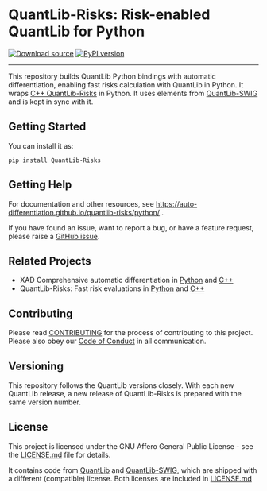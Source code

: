 
QuantLib-Risks: Risk-enabled QuantLib for Python
================================================

[![Download source](https://img.shields.io/github/v/release/auto-differentiation/QuantLib-Risks-Py?label=source&sort=semver)](https://github.com/auto-differentiation/QuantLib-Risks-Py/releases/latest)
[![PyPI version](https://img.shields.io/pypi/v/QuantLib-Risks?label=PyPI)](https://pypi.org/project/QuantLib-Risks)

---

This repository builds QuantLib Python bindings with automatic differentiation, enabling
fast risks calculation with QuantLib in Python.
It wraps [C++ QuantLib-Risks](https://github.com/auto-differentiation/QuantLib-Risks-Cpp)
in Python.
It uses elements from [QuantLib-SWIG](https://github.com/lballabio/QuantLib-SWIG) and
is kept in sync with it.

## Getting Started

You can install it as:

```
pip install QuantLib-Risks
```

## Getting Help

For documentation and other resources, see https://auto-differentiation.github.io/quantlib-risks/python/ .

If you have found an issue, want to report a bug, or have a feature request, please raise a [GitHub issue](https://github.com/auto-differentiation/QuantLib-Risks-Py/issues).

## Related Projects

- XAD Comprehensive automatic differentiation in [Python](https://github.com/auto-differentiation/xad-py) and [C++](https://github.com/auto-differentiation/xad)
- QuantLib-Risks: Fast risk evaluations in [Python](https://github.com/auto-differentiation/QuantLib-Risks-Py) and [C++](https://github.com/auto-differentiation/QuantLib-Risks-Cpp)

## Contributing

Please read [CONTRIBUTING](CONTRIBUTING.md) for the process of contributing to this project.
Please also obey our [Code of Conduct](CODE_OF_CONDUCT.md) in all communication.

## Versioning

This repository follows the QuantLib versions closely. With each new QuantLib release,
a new release of QuantLib-Risks is prepared with the same version number.

## License

This project is licensed under the GNU Affero General Public License - see the [LICENSE.md](LICENSE.md) file for details.

It contains code from [QuantLib](https://www.quantlib.org) 
and [QuantLib-SWIG](https://github.com/lballabio/QuantLib-SWIG), 
which are shipped with a different (compatible) license.
Both licenses are included in [LICENSE.md](LICENSE.md)
